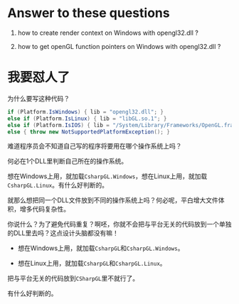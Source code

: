 ﻿# Answer to these questions
1. how to create render context on Windows with opengl32.dll ?

2. how to get openGL function pointers on Windows with opengl32.dll ?

# 我要怼人了

为什么要写这种代码？
```csharp
if (Platform.IsWindows) { lib = "opengl32.dll"; }
else if (Platform.IsLinux) { lib = "libGL.so.1"; }
else if (Platform.IsIOS) { lib = "/System/Library/Frameworks/OpenGL.framework/OpenGL"; }
else { throw new NotSupportedPlatformException(); }
```
难道程序员会不知道自己写的程序将要用在哪个操作系统上吗？

何必在1个DLL里判断自己所在的操作系统。

想在Windows上用，就加载`CsharpGL.Windows`，想在Linux上用，就加载`CsharpGL.Linux`。有什么好判断的。

就那么想把同一个DLL文件放到不同的操作系统上吗？何必呢，平白增大文件体积，增多代码复杂性。

你说什么？为了避免代码重复？啊呸，你就不会把与平台无关的代码放到一个单独的DLL里去吗？这点设计头脑都没有嘛！

- 想在Windows上用，就加载`CsharpGL`和`CsharpGL.Windows`。

- 想在Linux上用，就加载`CsharpGL`和`CsharpGL.Linux`。

把与平台无关的代码放到`CSharpGL`里不就行了。

有什么好判断的。

